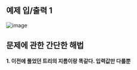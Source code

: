 예제 입/출력 1
---------------------
![image](https://user-images.githubusercontent.com/64742982/168477614-075faaee-a564-4d83-bb9a-1eaa774ea7be.png)

문제에 관한 간단한 해법
------------------------

**1. 이전에 풀었던 트리의 지름이랑 똑같다. 입력값만 다를뿐**
